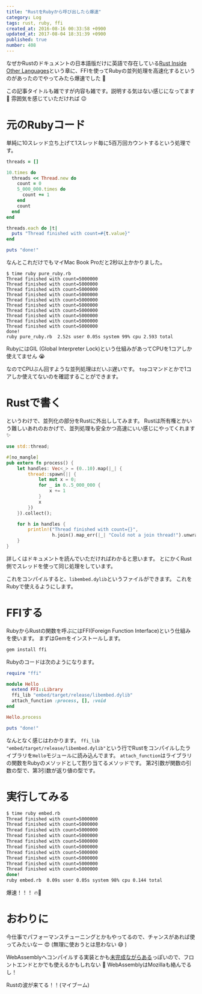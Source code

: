 ```yaml
---
title: "RustをRubyから呼び出したら爆速"
category: Log
tags: rust, ruby, ffi
created_at: 2016-08-16 00:33:58 +0900
updated_at: 2017-08-04 18:31:39 +0900
published: true
number: 408
---
```


なぜかRustのドキュメントの日本語版だけに英語で存在している[Rust Inside Other Languages](https://rust-lang-ja.github.io/the-rust-programming-language-ja/1.6/book/rust-inside-other-languages.html)という章に、FFIを使ってRubyの並列処理を高速化するというのがあったのでやってみたら爆速でした :rocket:

この記事タイトルも雑ですが内容も雑です。説明する気はない感じになってます :pray:
雰囲気を感じていただければ :wink: 

# 元のRubyコード
単純に10スレッド立ち上げて1スレッド毎に5百万回カウントするという処理です。

```ruby
threads = []

10.times do
  threads << Thread.new do
    count = 0
    5_000_000.times do
      count += 1
    end
    count
  end
end

threads.each do |t|
  puts "Thread finished with count=#{t.value}"
end

puts "done!"
```

なんとこれだけでもマイMac Book Proだと2秒以上かかりました。

```
$ time ruby pure_ruby.rb
Thread finished with count=5000000
Thread finished with count=5000000
Thread finished with count=5000000
Thread finished with count=5000000
Thread finished with count=5000000
Thread finished with count=5000000
Thread finished with count=5000000
Thread finished with count=5000000
Thread finished with count=5000000
Thread finished with count=5000000
done!
ruby pure_ruby.rb  2.52s user 0.05s system 99% cpu 2.593 total
```

RubyにはGIL (Global Interpreter Lock)という仕組みがあってCPUを1コアしか使えてません :sob:

なのでCPUぶん回すような並列処理はだいぶ遅いです。
`top`コマンドとかで1コアしか使えてないのを確認することができます。

# Rustで書く
というわけで、並列化の部分をRustに外出ししてみます。
Rustは所有権とかいう難しいあれのおかげで、並列処理も安全かつ高速にいい感じにやってくれます :sparkles:

```rust
use std::thread;

#[no_mangle]
pub extern fn process() {
    let handles: Vec<_> = (0..10).map(|_| {
        thread::spawn(|| {
            let mut x = 0;
            for _ in 0..5_000_000 {
                x += 1
            }
            x
        })
    }).collect();

    for h in handles {
        println!("Thread finished with count={}",
                 h.join().map_err(|_| "Could not a join thread!").unwrap());
    }
}
```

詳しくはドキュメントを読んでいただければわかると思います。
とにかくRust側でスレッドを使って同じ処理をしています。

これをコンパイルすると、`libembed.dylib`というファイルができます。
これをRubyで使えるようにします。

# FFIする
RubyからRustの関数を呼ぶにはFFI(Foreign Function Interface)という仕組みを使います。
まずはGemをインストールします。

```bash
gem install ffi
```

Rubyのコードは次のようになります。

```rb
require "ffi"

module Hello
  extend FFI::Library
  ffi_lib "embed/target/release/libembed.dylib"
  attach_function :process, [], :void
end

Hello.process

puts "done!"
```

なんとなく感じはわかります。
`ffi_lib "embed/target/release/libembed.dylib"`という行でRustをコンパイルしたライブラリを`Hello`モジュールに読み込んでます。
`attach_function`はライブラリの関数をRubyのメソッドとして割り当てるメソッドです。
第2引数が関数の引数の型で、第3引数が返り値の型です。

# 実行してみる
```bash
$ time ruby embed.rb
Thread finished with count=5000000
Thread finished with count=5000000
Thread finished with count=5000000
Thread finished with count=5000000
Thread finished with count=5000000
Thread finished with count=5000000
Thread finished with count=5000000
Thread finished with count=5000000
Thread finished with count=5000000
Thread finished with count=5000000
done!
ruby embed.rb  0.09s user 0.05s system 98% cpu 0.144 total
```

爆速！！！ :fire::rocket: 

# おわりに
今仕事でパフォーマンスチューニングとかもやってるので、チャンスがあれば使ってみたいなー :heart_eyes: 
(無理に使おうとは思わない :sweat_smile:  )

WebAssemblyへコンパイルする実装とかも[未完成ながらある](https://github.com/brson/mir2wasm)っぽいので、フロントエンドとかでも使えるかもしれない :muscle: 
WebAssemblyはMozillaも絡んでるし！

Rustの波が来てる！！(マイブーム)
